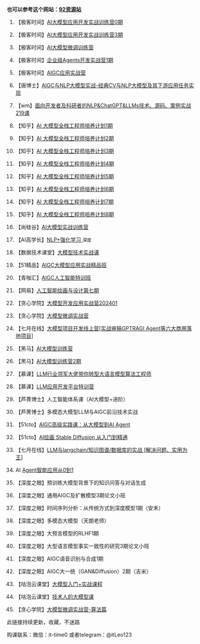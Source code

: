 **也可以参考这个网站：[92资源站](https://92ydl.com)**


1. 【极客时间】[AI大模型应用开发实战训练营0期](https://u.geekbang.org/subject/llm?utm_source=time_web&utm_medium=menu&utm_term=timewebmenu&utm_identify=geektime&utm_content=menu&utm_campaign=timewebmenu&gk_cus_user_wechat=university)

2. 【极客时间】[AI大模型应用开发实战训练营](https://u.geekbang.org/subject/llm?utm_source=time_web&utm_medium=menu&utm_term=timewebmenu&utm_identify=geektime&utm_content=menu&utm_campaign=timewebmenu&gk_cus_user_wechat=university)[3](https://u.geekbang.org/subject/llm?utm_source=time_web&utm_medium=menu&utm_term=timewebmenu&utm_identify=geektime&utm_content=menu&utm_campaign=timewebmenu&gk_cus_user_wechat=university)[期](https://u.geekbang.org/subject/llm?utm_source=time_web&utm_medium=menu&utm_term=timewebmenu&utm_identify=geektime&utm_content=menu&utm_campaign=timewebmenu&gk_cus_user_wechat=university)

3. 【极客时间】[AI大模型微调训练营](https://u.geekbang.org/subject/finetuning?utm_source=time_web&utm_medium=menu&utm_term=timewebmenu)

4. 【极客时间】[企业级Agents开发实战营1期](https://u.geekbang.org/subject/agents?utm_source=undefined&utm_medium=menu&utm_term=timewebmenu_h5&gk_cus_user_wechat=university)

5. 【极客时间】[AIGC应用实战营](https://u.geekbang.org/subject/aigc?utm_source=undefined&utm_medium=menu&utm_term=timewebmenu_h5)

6. 【唐博士】[AIGC与NLP大模型实战-经典CV与NLP大模型及其下游应用任务实现](https://edu.51cto.com/course/34207.html)

7. 【wm】[面向开发者及科研者的NLP&ChatGPT&LLMs技术、源码、案例实战219课](https://blog.csdn.net/duan_zhihua/article/details/130970183)

8. 【知乎】[AI 大模型全栈工程师培养计划1期](https://www.zhihu.com/education/training/course-detail/1666833802491203584)

9. 【知乎】[AI 大模型全栈工程师培养计划](https://www.zhihu.com/education/training/course-detail/1666833802491203584)[2](https://www.zhihu.com/education/training/course-detail/1666833802491203584)[期](https://www.zhihu.com/education/training/course-detail/1666833802491203584)

10. 【知乎】[AI 大模型全栈工程师培养计划](https://www.zhihu.com/education/training/course-detail/1666833802491203584)[3](https://www.zhihu.com/education/training/course-detail/1666833802491203584)[期](https://www.zhihu.com/education/training/course-detail/1666833802491203584)

11. 【知乎】[AI 大模型全栈工程师培养计划](https://www.zhihu.com/education/training/course-detail/1666833802491203584)[4](https://www.zhihu.com/education/training/course-detail/1666833802491203584)[期](https://www.zhihu.com/education/training/course-detail/1666833802491203584)

12. 【知乎】[AI 大模型全栈工程师培养计划](https://www.zhihu.com/education/training/course-detail/1666833802491203584)[5](https://www.zhihu.com/education/training/course-detail/1666833802491203584)[期](https://www.zhihu.com/education/training/course-detail/1666833802491203584)

13. 【知乎】[AI 大模型全栈工程师培养计划6期](https://www.zhihu.com/education/training/course-detail/1666833802491203584)

14. 【知乎】[AI 大模型全栈工程师培养计划](https://www.zhihu.com/education/training/course-detail/1666833802491203584)[7](https://www.zhihu.com/education/training/course-detail/1666833802491203584)[期](https://www.zhihu.com/education/training/course-detail/1666833802491203584)

15. 【知乎】[AI 大模型全栈工程师培养计划](https://www.zhihu.com/education/training/course-detail/1666833802491203584)[8](https://www.zhihu.com/education/training/course-detail/1666833802491203584)[期](https://www.zhihu.com/education/training/course-detail/1666833802491203584)

16. 【尚硅谷】[AI大模型实战训练营](http://www.atguigu.com/ai/)

17. 【AI高学长】[NLP+强化学习 ](https://mp.weixin.qq.com/s/Gg_u9oq00D0RHCgF41R6fA)`深度`

18. 【数据技术课堂】[大模型技术实战课](https://appze9inzwc2314.pc.xiaoe-tech.com/p/t_pc/goods_pc_detail/goods_detail/p_64467371e4b0cf39e6c0c026?product_id=p_64467371e4b0cf39e6c0c026)

19. 【51精品】[AIGC大模型应用实战精品班](https://e.51cto.com/training_1349.html?utm_platform%3Dpc%26utm_medium%3D51cto%26utm_source%3Dedu%26utm_content%3Dss_list%26rtm_frd%3D)

20. 【青咖汇】[AIGC人工智能特训班](http://www.qingkastar.com/)

21. 【网易】[人工智能绘画与设计第七期](https://ke.study.163.com/course/detail/100145867?inLoc=ss_sslx_%E7%BB%98%E7%94%BB%E4%B8%8E&Pdt=ydkWeb)

22. 【贪心学院】[大模型开发应用实战营202401](https://www.greedyai.com/ai-courses/LLM_developing)

23. 【贪心学院】[大模型微调实战营](https://www.greedyai.com/ai-courses/LLM_finetuning)

24. 【七月在线】[大模型项目开发线上营[实战审稿GPTRAGI Agent等六大商用落地项目]](https://m.julyedu.com/getDetail?id=498&distcode=&ccode=0)

25. 【黑马】[AI大模型训练营](https://www.boxuegu.com/live/detail-10046.html?utm_source=sybanner)

26. 【黑马】[AI大模型训练](https://www.boxuegu.com/live/detail-10046.html?utm_source=sybanner)[营2期](https://www.boxuegu.com/live/detail-10046.html?utm_source=sybanner)

27. 【慕课】[LLM行业领军大佬带你转型大语言模型算法工程师](https://class.m.imooc.com/sale/llm)

28. 【慕课】[LLM应用开发平台特训营](https://class.imooc.com/sale/llmappdev)

29. 【芦菁博士】人工智能体系课（AI大模型+进阶）

30. 【芦菁博士】多模态大模型LLM与AIGC前沿技术实战

31. 【51cto】[AIGC高级实践课：从大模型到AI Agent](https://edu.51cto.com/course/35801.html)

32. 【51cto】[AI绘画 Stable Diffusion 从入门到精通](https://edu.51cto.com/course/33981.html)

33. 【七月在线】[LLM与langchain/知识图谱/数据库的实战 [解决问题、实用为王]](https://www.julyedu.com/course/getDetail/488)

34. AI [Agent智能应用从0到1](https://edu.51cto.com/course/35483.html)

35. 【深度之眼】预训练大模型背景下的知识问答与对话生成

36. 【深度之眼】通用AIGC及扩散模型3期论文小班

37. 【深度之眼】时间序列分析：从传统方式到深度模型1期（安禾）

38. 【深度之眼】多模态大模型（天朗老师）

39. 【深度之眼】大预言模型的RLHF1期

40. 【深度之眼】大型语言模型事实一致性的研究3期论文小班

41. 【深度之眼】AIGC语音识别与合成1期

42. 【深度之眼】AIGC大一统（GAN&Diffusion）2期（吉米）

43. 【咕泡云课堂】[大模型入门+实战课程](https://ke.gupaoedu.cn/course/vip/2371)

44. 【咕泡云课堂】[技术人的大模型课](https://ke.gupaoedu.cn/course/vip/2767)

45. 【贪心学院】[大模型微调实战营-算法篇](https://www.greedyai.com/ai-courses/LLM_finetuning_algorithm)


此链接持续更新，收藏，不迷路

购课联系：微信：it-time0 或者telegram：@itLeo123

